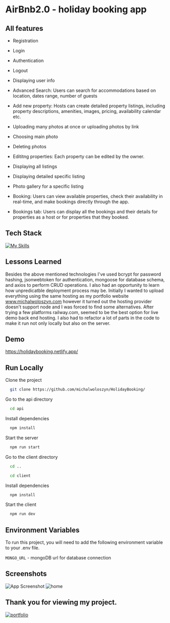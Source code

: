 
# AirBnb2.0 - holiday booking app

## All features

- Registration
- Login
- Authentication
- Logout
- Displaying user info
  
- Advanced Search: Users can search for accommodations based on location, dates range, number of guests
  
- Add new property: Hosts can create detailed property listings, including property descriptions, amenities, images, pricing, availability calendar etc.
- Uploading many photos at once or uploading photos by link
- Choosing main photo
- Deleting photos
- Edititng properties: Each property can be edited by the owner.
  
- Displaying all listings
- Displaying detailed specific listing
- Photo gallery for a specific listing 

  
- Booking: Users can view available properties, check their availability in real-time, and make bookings directly through the app.
- Bookings tab: Users can display all the bookings and their details for properties as a host or for properties that they booked.




## Tech Stack

[![My Skills](https://skills.thijs.gg/icons?i=html,css,js,tailwind,react,nodejs,express,mongo,vite&theme=light)](https://skills.thijs.gg)


## Lessons Learned

Besides the above mentioned technologies I've used bcrypt for password hashing, jsonwebtoken for authentication, mongoose for database schema, and axios to perform CRUD operations. I also had an opportunity to learn how unpredicatble deployment process may be. Initially I wanted to upload everything using the same hosting as my portfolio website www.michalwoloszyn.com however it turned out the hosting provider doesn't support node and I was forced to find some alternatives. After trying a few platforms railway.com, seemed to be the best option for live demo back end hosting. I also had to refactor a lot of parts in the code to make it run not only locally but also on the server.

## Demo

https://holidaybooking.netlify.app/
## Run Locally

Clone the project

```bash
  git clone https://github.com/michalwoloszyn/HolidayBooking/
```

Go to the api directory

```bash
  cd api
```

Install dependencies

```bash
  npm install
```

Start the server

```bash
  npm run start
```

Go to the client directory

```bash
  cd ..
```

```bash
  cd client
```

Install dependencies

```bash
  npm install
```

Start the client

```bash
  npm run dev
```
## Environment Variables

To run this project, you will need to add the following environment variable to your .env file. 

`MONGO_URL` - mongoDB url for database connection




## Screenshots

![App Screenshot](https://via.placeholder.com/468x300?text=App+Screenshot+Here)
![home](https://github.com/michalwoloszyn/HolidayBooking/assets/78374996/d4c4da12-fa73-457b-9aa0-9415e4d6ac48)


## Thank you for viewing my project. 
[![portfolio](https://img.shields.io/badge/my_portfolio-000?style=for-the-badge&logo=ko-fi&logoColor=white)](https://michalwoloszyn.com/)


